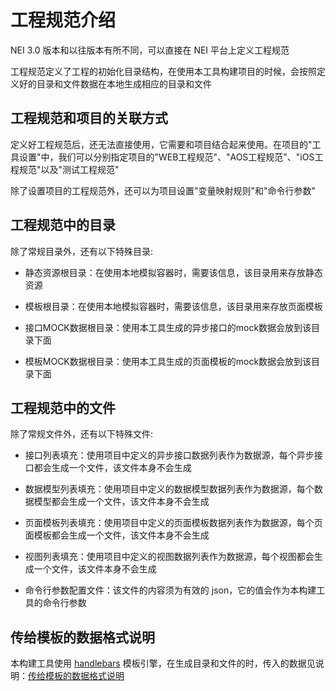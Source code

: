 # 工程规范介绍

NEI 3.0 版本和以往版本有所不同，可以直接在 NEI 平台上定义工程规范

工程规范定义了工程的初始化目录结构，在使用本工具构建项目的时候，会按照定义好的目录和文件数据在本地生成相应的目录和文件

## 工程规范和项目的关联方式
定义好工程规范后，还无法直接使用，它需要和项目结合起来使用。在项目的"工具设置"中，我们可以分别指定项目的"WEB工程规范"、"AOS工程规范"、"iOS工程规范"以及"测试工程规范"

除了设置项目的工程规范外，还可以为项目设置"变量映射规则"和"命令行参数"

## 工程规范中的目录
除了常规目录外，还有以下特殊目录:

* 静态资源根目录：在使用本地模拟容器时，需要该信息，该目录用来存放静态资源

* 模板根目录：在使用本地模拟容器时，需要该信息，该目录用来存放页面模板

* 接口MOCK数据根目录：使用本工具生成的异步接口的mock数据会放到该目录下面

* 模板MOCK数据根目录：使用本工具生成的页面模板的mock数据会放到该目录下面

## 工程规范中的文件
除了常规文件外，还有以下特殊文件:

* 接口列表填充：使用项目中定义的异步接口数据列表作为数据源，每个异步接口都会生成一个文件，该文件本身不会生成

* 数据模型列表填充：使用项目中定义的数据模型数据列表作为数据源，每个数据模型都会生成一个文件，该文件本身不会生成

* 页面模板列表填充：使用项目中定义的页面模板数据列表作为数据源，每个页面模板都会生成一个文件，该文件本身不会生成

* 视图列表填充：使用项目中定义的视图数据列表作为数据源，每个视图都会生成一个文件，该文件本身不会生成

* 命令行参数配置文件：该文件的内容须为有效的 json，它的值会作为本构建工具的命令行参数

## 传给模板的数据格式说明

本构建工具使用 [handlebars](http://handlebarsjs.com/) 模板引擎，在生成目录和文件的时，传入的数据见说明：[传给模板的数据格式说明](./传给模板的数据格式说明.md)